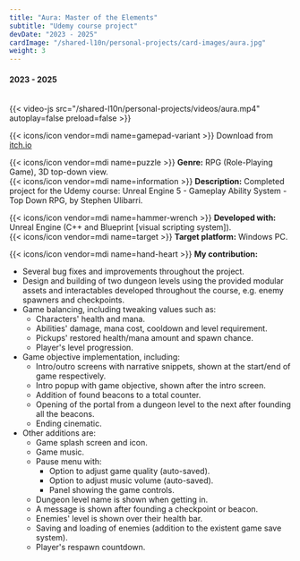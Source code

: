 ```yaml
---
title: "Aura: Master of the Elements"
subtitle: "Udemy course project"
devDate: "2023 - 2025"
cardImage: "/shared-l10n/personal-projects/card-images/aura.jpg"
weight: 3
---
```


#### 2023 - 2025
\
{{< video-js src="/shared-l10n/personal-projects/videos/aura.mp4" autoplay=false preload=false >}}

{{< icons/icon vendor=mdi name=gamepad-variant >}} Download from [itch.io](https://mellizogames.itch.io/aura)

{{< icons/icon vendor=mdi name=puzzle >}} **Genre:** RPG (Role-Playing Game), 3D top-down view.\
{{< icons/icon vendor=mdi name=information >}} **Description:**
Completed project for the Udemy course: Unreal Engine 5 - Gameplay Ability System - Top Down RPG, by Stephen Ulibarri.

{{< icons/icon vendor=mdi name=hammer-wrench >}} **Developed with:** Unreal Engine (C++ and Blueprint \[visual scripting system]).\
{{< icons/icon vendor=mdi name=target >}} **Target platform:** Windows PC.

{{< icons/icon vendor=mdi name=hand-heart >}} **My contribution:**
* Several bug fixes and improvements throughout the project.
* Design and building of two dungeon levels using the provided modular assets and interactables developed throughout the course, e.g. enemy spawners and checkpoints.
* Game balancing, including tweaking values such as:
  * Characters' health and mana.
  * Abilities' damage, mana cost, cooldown and level requirement.
  * Pickups' restored health/mana amount and spawn chance.
  * Player's level progression.
* Game objective implementation, including:
  * Intro/outro screens with narrative snippets, shown at the start/end of game respectively.
  * Intro popup with game objective, shown after the intro screen.
  * Addition of found beacons to a total counter.
  * Opening of the portal from a dungeon level to the next after founding all the beacons.
  * Ending cinematic.
* Other additions are:
  * Game splash screen and icon.
  * Game music.
  * Pause menu with:
    * Option to adjust game quality (auto-saved).
    * Option to adjust music volume (auto-saved).
    * Panel showing the game controls.
  * Dungeon level name is shown when getting in.
  * A message is shown after founding a checkpoint or beacon.
  * Enemies' level is shown over their health bar.
  * Saving and loading of enemies (addition to the existent game save system).
  * Player's respawn countdown.
